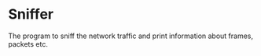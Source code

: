 # Sniffer

The program to sniff the network traffic and print information about frames, packets etc.
